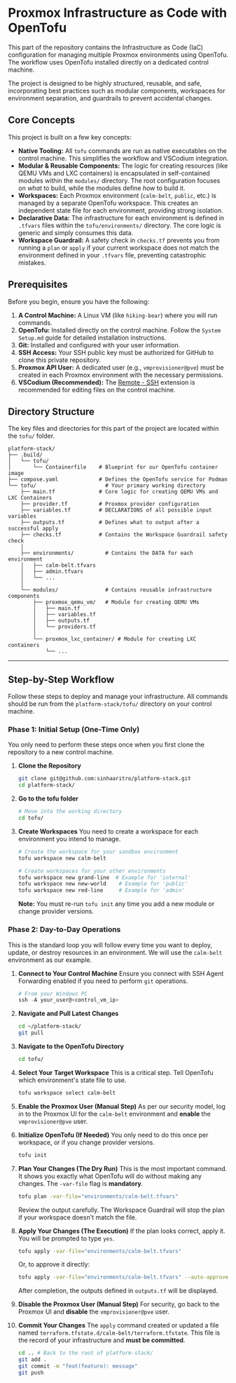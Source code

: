# Proxmox Infrastructure as Code with OpenTofu

This part of the repository contains the Infrastructure as Code (IaC) configuration for managing multiple Proxmox environments using OpenTofu. The workflow uses OpenTofu installed directly on a dedicated control machine.

The project is designed to be highly structured, reusable, and safe, incorporating best practices such as modular components, workspaces for environment separation, and guardrails to prevent accidental changes.

## Core Concepts

This project is built on a few key concepts:

*   **Native Tooling:** All `tofu` commands are run as native executables on the control machine. This simplifies the workflow and VSCodium integration.
*   **Modular & Reusable Components:** The logic for creating resources (like QEMU VMs and LXC containers) is encapsulated in self-contained modules within the `modules/` directory. The root configuration focuses on *what* to build, while the modules define *how* to build it.
*   **Workspaces:** Each Proxmox environment (`calm-belt`, `public`, etc.) is managed by a separate OpenTofu workspace. This creates an independent state file for each environment, providing strong isolation.
*   **Declarative Data:** The infrastructure for each environment is defined in `.tfvars` files within the `tofu/environments/` directory. The core logic is generic and simply consumes this data.
*   **Workspace Guardrail:** A safety check in `checks.tf` prevents you from running a `plan` or `apply` if your current workspace does not match the environment defined in your `.tfvars` file, preventing catastrophic mistakes.

## Prerequisites

Before you begin, ensure you have the following:

1.  **A Control Machine:** A Linux VM (like `hiking-bear`) where you will run commands.
2.  **OpenTofu:** Installed directly on the control machine. Follow the `System Setup.md` guide for detailed installation instructions.
3.  **Git:** Installed and configured with your user information.
4.  **SSH Access:** Your SSH public key must be authorized for GitHub to clone this private repository.
5.  **Proxmox API User:** A dedicated user (e.g., `vmprovisioner@pve`) must be created in each Proxmox environment with the necessary permissions.
6.  **VSCodium (Recommended):** The [Remote - SSH](https://marketplace.visualstudio.com/items?itemName=ms-vscode-remote.remote-ssh) extension is recommended for editing files on the control machine.

## Directory Structure

The key files and directories for this part of the project are located within the `tofu/` folder.

```
platform-stack/
├── .build/
│   └── tofu/
│       └── Containerfile    # Blueprint for our OpenTofu container image
├── compose.yaml             # Defines the OpenTofu service for Podman
└── tofu/                      # Your primary working directory
    ├── main.tf              # Core logic for creating QEMU VMs and LXC Containers
    ├── provider.tf          # Proxmox provider configuration
    ├── variables.tf         # DECLARATIONS of all possible input variables
    ├── outputs.tf           # Defines what to output after a successful apply
    ├── checks.tf            # Contains the Workspace Guardrail safety check
    │
    ├── environments/          # Contains the DATA for each environment
    │   ├── calm-belt.tfvars
    │   ├── admin.tfvars
    │   └── ...
    │
    └── modules/               # Contains reusable infrastructure components
        ├── proxmox_qemu_vm/   # Module for creating QEMU VMs
        │   ├── main.tf
        │   ├── variables.tf
        │   ├── outputs.tf
        │   └── providers.tf
        │
        └── proxmox_lxc_container/ # Module for creating LXC containers
            └── ...

```

---

## Step-by-Step Workflow

Follow these steps to deploy and manage your infrastructure. All commands should be run from the `platform-stack/tofu/` directory on your control machine.

### Phase 1: Initial Setup (One-Time Only)

You only need to perform these steps once when you first clone the repository to a new control machine.

1.  **Clone the Repository**
    ```bash
    git clone git@github.com:sinhaaritro/platform-stack.git
    cd platform-stack/
    ```

2.  **Go to the tofu folder**
    ```bash
    # Move into the working directory
    cd tofu/
    ```

3.  **Create Workspaces**
    You need to create a workspace for each environment you intend to manage.
    ```bash
    # Create the workspace for your sandbox environment
    tofu workspace new calm-belt

    # Create workspaces for your other environments
    tofu workspace new grand-line  # Example for 'internal'
    tofu workspace new new-world    # Example for 'public'
    tofu workspace new red-line     # Example for 'admin'
    ```
    **Note:** You must re-run `tofu init` any time you add a new module or change provider versions.

### Phase 2: Day-to-Day Operations

This is the standard loop you will follow every time you want to deploy, update, or destroy resources in an environment. We will use the `calm-belt` environment as our example.

1.  **Connect to Your Control Machine**
    Ensure you connect with SSH Agent Forwarding enabled if you need to perform `git` operations.
    ```powershell
    # From your Windows PC
    ssh -A your_user@<control_vm_ip>
    ```

2.  **Navigate and Pull Latest Changes**
    ```bash
    cd ~/platform-stack/
    git pull
    ```

3.  **Navigate to the OpenTofu Directory**
    ```bash
    cd tofu/
    ```

4.  **Select Your Target Workspace**
    This is a critical step. Tell OpenTofu which environment's state file to use.
    ```bash
    tofu workspace select calm-belt
    ```

5.  **Enable the Proxmox User (Manual Step)**
    As per our security model, log in to the Proxmox UI for the `calm-belt` environment and **enable** the `vmprovisioner@pve` user.

6.  **Initialize OpenTofu (If Needed)**
    You only need to do this once per workspace, or if you change provider versions.
    ```bash
    tofu init
    ```

7.  **Plan Your Changes (The Dry Run)**
    This is the most important command. It shows you exactly what OpenTofu will do without making any changes. The `-var-file` flag is **mandatory**.
    ```bash
    tofu plan -var-file="environments/calm-belt.tfvars"
    ```
    Review the output carefully. The Workspace Guardrail will stop the plan if your workspace doesn't match the file.

8.  **Apply Your Changes (The Execution)**
    If the plan looks correct, apply it. You will be prompted to type `yes`.
    ```bash
    tofu apply -var-file="environments/calm-belt.tfvars"
    ```
    Or, to approve it directly:
    ```bash
    tofu apply -var-file="environments/calm-belt.tfvars" --auto-approve
    ```
    After completion, the outputs defined in `outputs.tf` will be displayed.

9.  **Disable the Proxmox User (Manual Step)**
    For security, go back to the Proxmox UI and **disable** the `vmprovisioner@pve` user.

10. **Commit Your Changes**
    The `apply` command created or updated a file named `terraform.tfstate.d/calm-belt/terraform.tfstate`. This file is the record of your infrastructure and **must be committed**.
    ```bash
    cd .. # Back to the root of platform-stack/
    git add .
    git commit -m "feat(feature): message"
    git push
    ```